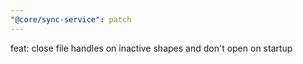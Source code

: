 ```yaml
---
"@core/sync-service": patch
---
```


feat: close file handles on inactive shapes and don't open on startup

